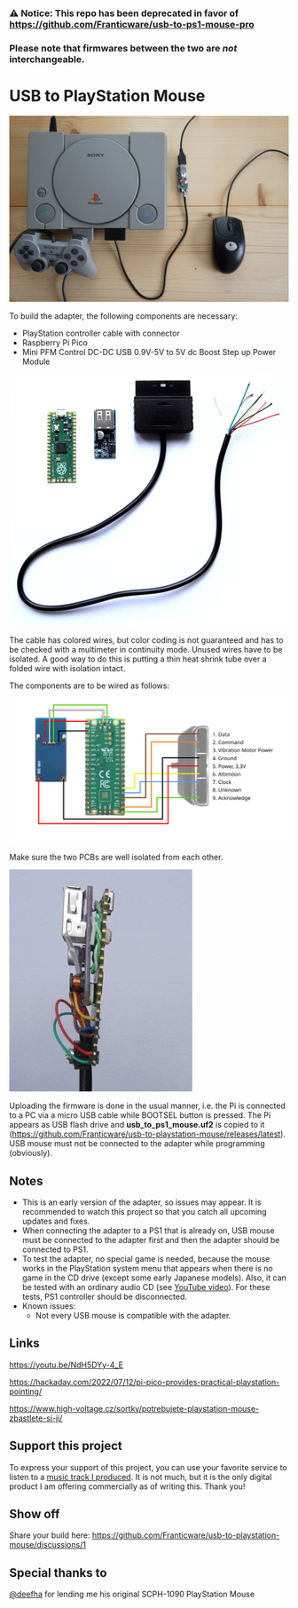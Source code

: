 ### ⚠️ Notice: This repo has been deprecated in favor of https://github.com/Franticware/usb-to-ps1-mouse-pro
### Please note that firmwares between the two are *not* interchangeable.

# USB to PlayStation Mouse

![PlayStation with USB mouse connected](media/ps1-with-mouse.jpg)

To build the adapter, the following components are necessary:
* PlayStation controller cable with connector
* Raspberry Pi Pico
* Mini PFM Control DC-DC USB 0.9V-5V to 5V dc Boost Step up Power Module

![Components](media/components.jpg)

The cable has colored wires, but color coding is not guaranteed and has to be checked with a multimeter in continuity mode. Unused wires have to be isolated. A good way to do this is putting a thin heat shrink tube over a folded wire with isolation intact.

The components are to be wired as follows:
![Wiring diagram](media/wiring.svg)

Make sure the two PCBs are well isolated from each other.

![Adapter animation](media/usb-to-ps1-mouse-anim.gif)

Uploading the firmware is done in the usual manner, i.e. the Pi is connected to a PC via a micro USB cable while BOOTSEL button is pressed. The Pi appears as USB flash drive and **usb_to_ps1_mouse.uf2** is copied to it (https://github.com/Franticware/usb-to-playstation-mouse/releases/latest). USB mouse must not be connected to the adapter while programming (obviously).

## Notes
* This is an early version of the adapter, so issues may appear. It is recommended to watch this project so that you catch all upcoming updates and fixes.
* When connecting the adapter to a PS1 that is already on, USB mouse must be connected to the adapter first and 
then the adapter should be connected to PS1.
* To test the adapter, no special game is needed, because the mouse works in the PlayStation system menu that appears when there is no game in the CD drive (except some early Japanese models). Also, it can be tested with an ordinary audio CD (see [YouTube video](https://youtu.be/NdH5DYy-4_E)). For these tests, PS1 controller should be disconnected.
* Known issues:
  * Not every USB mouse is compatible with the adapter.

## Links

https://youtu.be/NdH5DYy-4_E

https://hackaday.com/2022/07/12/pi-pico-provides-practical-playstation-pointing/

https://www.high-voltage.cz/sortky/potrebujete-playstation-mouse-zbastlete-si-ji/

## Support this project

To express your support of this project, you can use your favorite service to listen to a [music track I produced](https://share.amuse.io/track/vojtech-salajka-color-graphics-pinball-original-game-soundtrack). It is not much, but it is the only digital product I am offering commercially as of writing this. Thank you!

## Show off

Share your build here: https://github.com/Franticware/usb-to-playstation-mouse/discussions/1

## Special thanks to

[@deefha](https://github.com/deefha) for lending me his original SCPH-1090 PlayStation Mouse
